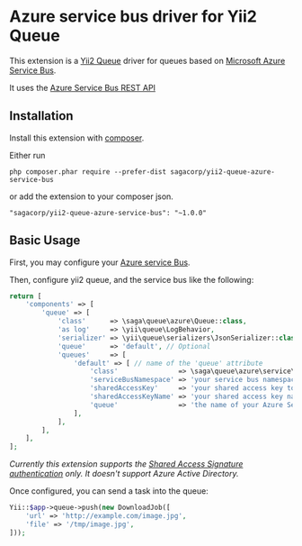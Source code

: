 <h1>Azure service bus driver for Yii2 Queue</h1>

This extension is a [Yii2 Queue](https://github.com/yiisoft/yii2-queue) driver for queues based on [Microsoft Azure Service Bus](https://docs.microsoft.com/en-us/azure/service-bus-messaging/service-bus-messaging-overview).

It uses the [Azure Service Bus REST API](https://docs.microsoft.com/en-us/rest/api/servicebus)

<h2>Installation</h2>

Install this extension with [composer](http://getcomposer.org/download/).

Either run

```
php composer.phar require --prefer-dist sagacorp/yii2-queue-azure-service-bus
```

or add the extension to your composer json.

```
"sagacorp/yii2-queue-azure-service-bus": "~1.0.0"
```

<h2>Basic Usage</h2>

First, you may configure your [Azure service Bus](https://docs.microsoft.com/en-us/azure/service-bus-messaging/service-bus-quickstart-portal#create-a-namespace-in-the-azure-portal).


Then, configure yii2 queue, and the service bus like the following:

```php
return [
    'components' => [
        'queue' => [
            'class'      => \saga\queue\azure\Queue::class,
            'as log'     => \yii\queue\LogBehavior,
            'serializer' => \yii\queue\serializers\JsonSerializer::class,
            'queue'      => 'default', // Optional
            'queues'     => [
                'default' => [ // name of the 'queue' attribute
                    'class'               => \saga\queue\azure\service\ServiceBus::class,
                    'serviceBusNamespace' => 'your service bus namespace',
                    'sharedAccessKey'     => 'your shared access key to access the service bus queue',
                    'sharedAccessKeyName' => 'your shared access key name',
                    'queue'               => 'the name of your Azure Service Bus queue (can be different than the name used as config key)',
                ],
            ],
        ],
    ],
];
 ```       
      
*Currently this extension supports the [Shared Access Signature authentication](https://docs.microsoft.com/en-us/azure/service-bus-messaging/service-bus-sas) only. It doesn't support Azure Active Directory.*
        
Once configured,  you can send a task into the queue:

```php
Yii::$app->queue->push(new DownloadJob([
    'url' => 'http://example.com/image.jpg',
    'file' => '/tmp/image.jpg',
]));
```



